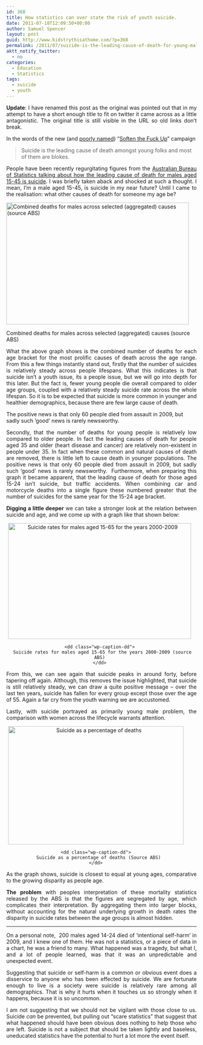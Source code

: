 ```yaml
---
id: 368
title: How statistics can over state the risk of youth suicide.
date: 2011-07-18T12:09:50+00:00
author: Samuel Spencer
layout: post
guid: http://www.kidstrythisathome.com/?p=368
permalink: /2011/07/suicide-is-the-leading-cause-of-death-for-young-males-is-that-so-bad/
aktt_notify_twitter:
  - no
categories:
  - Education
  - Statistics
tags:
  - suicide
  - youth
---
```

<p style="text-align: justify;">
  <strong>Update</strong>: I have renamed this post as the original was pointed out that in my attempt to have a short enough title to fit on twitter it came across as a little antagonistic. The original title is still visible in the URL so old links don&#8217;t break.
</p>

<p style="text-align: justify;">
  In the words of the new (and <a title="shut the fuck up" href="http://www.urbandictionary.com/define.php?term=stfu">poorly named</a>) &#8220;<a title="Soften the fck up" href="http://softenthefckup.com.au/">Soften the Fuck Up</a>&#8221; campaign
</p>

> Suicide is the leading cause of death amongst young folks and most of them are blokes.

<p style="text-align: justify;">
  People have been recently regurgitating figures from the <a title="3303.0 - Causes of Death, Australia, 2009" href="http://abs.gov.au/ausstats/abs@.nsf/Products/226CA96C59DB14D0CA25788400127CDA?opendocument">Australian Bureau of Statistics talking about how the leading cause of death for males aged 15-45 is suicide</a>. I was briefly taken aback and shocked at such a thought. I mean, I&#8217;m a male aged 15-45, is suicide in my near future? Until I came to the realisation: what other causes of death for someone my age be?
</p>

<div style="width: 493px" class="wp-caption alignnone">
  <a href="http://imgur.com/nTTpx"><img title="Combined deaths for males across selected (aggregated) causes (source ABS)" src="http://i.imgur.com/nTTpx.gif" alt="Combined deaths for males across selected (aggregated) causes (source ABS)" width="483" height="323" /></a>
  
  <p class="wp-caption-text">
    Combined deaths for males across selected (aggregated) causes (source ABS)
  </p>
</div>

<p style="text-align: justify;">
  What the above graph shows is the combined number of deaths for each age bracket for the most prolific causes of death across the age range. From this a few things instantly stand out, firstly that the number of suicides is relatively steady across people lifespans. What this indicates is that suicide isn&#8217;t a youth issue, its a people issue, but we will go into depth for this later. But the fact is, fewer young people die overall compared to older age groups, coupled with a relatively steady suicide rate across the whole lifespan. So it is to be expected that suicide is more common in younger and healthier demographics, because there are few large cause of death.
</p>

<p style="text-align: justify;">
  <div class="simplePullQuote">
    <p>
      The positive news is that only 60 people died from assault in 2009, but sadly such &#8216;good&#8217; news is rarely newsworthy.
    </p>
  </div>
</p>

<p style="text-align: justify;">
  Secondly, that the number of deaths for young people is relatively low compared to older people. In fact the leading causes of death for people aged 35 and older (heart disease and cancer) are relatively non-existent in people under 35. In fact when these common and natural causes of death are removed, there is little left to cause death in younger populations. The positive news is that only 60 people died from assault in 2009, but sadly such &#8216;good&#8217; news is rarely newsworthy.  Furthermore, when preparing this graph it became apparent, that the leading cause of death for those aged 15-24 isn&#8217;t suicide, but traffic accidents. When combining car and motorcycle deaths into a single figure these numbered greater that the number of suicides for the same year for the 15-24 age bracket.
</p>

<p style="text-align: justify;">
  <strong>Digging a little deeper</strong> we can take a stronger look at the relation between suicide and age, and we come up with a graph like that shown below:
</p>

<div class="mceTemp" style="text-align: center;">
  <dl class="wp-caption alignnone" style="width: 494px;">
    <dt class="wp-caption-dt">
      <a href="http://imgur.com/7HYkl"><img title="Suicide rates for males aged 15-65 for the years 2000-2009" src="http://i.imgur.com/7HYkl.gif" alt="Suicide rates for males aged 15-65 for the years 2000-2009" width="484" height="307" /></a>
    </dt>
    
    <dd class="wp-caption-dd">
      Suicide rates for males aged 15-65 for the years 2000-2009 (source ABS)
    </dd>
  </dl>
</div>

<p style="text-align: justify;">
  From this, we can see again that suicide peaks in around forty, before tapering off again. Although, this removes the issue highlighted, that suicide is still relatively steady, we can draw a quite positive message &#8211; over the last ten years, suicide has fallen for every group except those over the age of 55. Again a far cry from the youth warning we are accustomed.
</p>

<p style="text-align: justify;">
  Lastly, with suicide portrayed as primarily young male problem, the comparison with women across the lifecycle warrants attention.
</p>

<div class="mceTemp" style="text-align: center;">
  <dl class="wp-caption alignnone" style="width: 474px;">
    <dt class="wp-caption-dt">
      <a href="http://imgur.com/MiyGI"><img title="Suicide as a percentage of deaths" src="http://i.imgur.com/MiyGI.gif" alt="Suicide as a percentage of deaths" width="464" height="313" /></a>
    </dt>
    
    <dd class="wp-caption-dd">
      Suicide as a percentage of deaths (Source ABS)
    </dd>
  </dl>
</div>

<p style="text-align: justify;">
  As the graph shows, suicide is closest to equal at young ages, comparative to the growing disparity as people age.
</p>

<p style="text-align: justify;">
  <strong>The problem</strong> with peoples interpretation of these mortality statistics released by the ABS is that the figures are segregated by age, which complicates their interpretation. By aggregating them into larger blocks, without accounting for the natural underlying growth in death rates the disparity in suicide rates between the age groups is almost hidden.
</p>

* * *

<p style="text-align: justify;">
  On a personal note,  200 males aged 14-24 died of &#8216;intentional self-harm&#8217; in 2009, and I knew one of them. He was not a statistics, or a piece of data in a chart, he was a friend to many. What happened was a tragedy, but what I, and a lot of people learned, was that it was an unpredictable and unexpected event.
</p>

<p style="text-align: justify;">
  Suggesting that suicide or self-harm is a common or obvious event does a disservice to anyone who has been effected by suicide. We are fortunate enough to live is a society were suicide is relatively rare among all demographics. That is why it hurts when it touches us so strongly when it happens, because it is so uncommon.
</p>

<p style="text-align: justify;">
  I am not suggesting that we should not be vigilant with those close to us. Suicide <em>can</em> be prevented, but pulling out &#8220;scare statistics&#8221; that suggest that what happened should have been obvious does nothing to help those who are left. Suicide is not a subject that should be taken lightly and baseless, uneducated statistics have the potential to hurt a lot more the event itself.
</p>